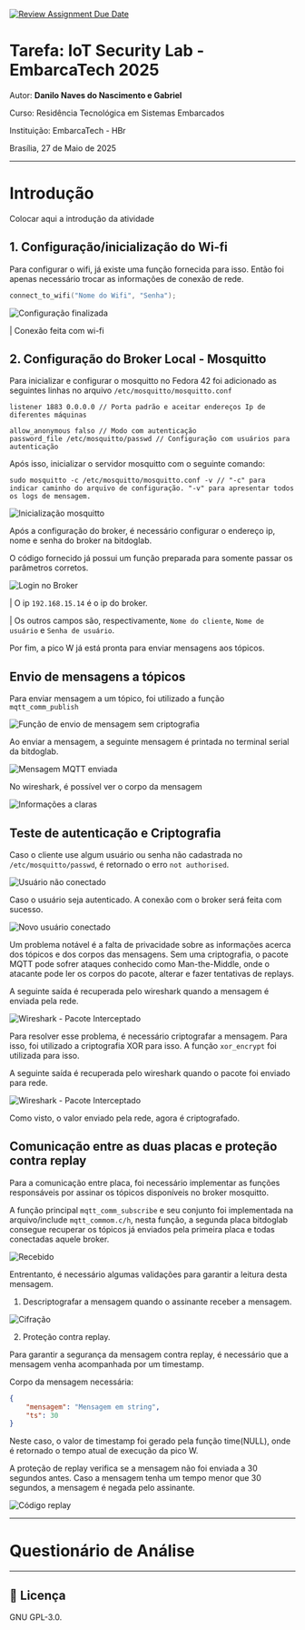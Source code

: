 [![Review Assignment Due Date](https://classroom.github.com/assets/deadline-readme-button-22041afd0340ce965d47ae6ef1cefeee28c7c493a6346c4f15d667ab976d596c.svg)](https://classroom.github.com/a/G8V_0Zaq)

# Tarefa: IoT Security Lab - EmbarcaTech 2025

Autor: **Danilo Naves do Nascimento e Gabriel**

Curso: Residência Tecnológica em Sistemas Embarcados

Instituição: EmbarcaTech - HBr

Brasília, 27 de Maio de 2025

---

# Introdução

Colocar aqui a introdução da atividade

## 1. Configuração/inicialização do Wi-fi

Para configurar o wifi, já existe uma função fornecida para isso. Então foi apenas necessário trocar as informações de conexão de rede.

```c
connect_to_wifi("Nome do Wifi", "Senha");
```

![Configuração finalizada](./img/conf-wifi.png)

| Conexão feita com wi-fi

## 2.  Configuração do Broker Local - Mosquitto

Para inicializar e configurar o mosquitto no Fedora 42 foi adicionado as seguintes linhas no arquivo ```/etc/mosquitto/mosquitto.conf```

```shell
listener 1883 0.0.0.0 // Porta padrão e aceitar endereços Ip de diferentes máquinas
```

```shell
allow_anonymous falso // Modo com autenticação
password_file /etc/mosquitto/passwd // Configuração com usuários para autenticação
```

Após isso, inicializar o servidor mosquitto com o seguinte comando:

```
sudo mosquitto -c /etc/mosquitto/mosquitto.conf -v // "-c" para indicar caminho do arquivo de configuração. "-v" para apresentar todos os logs de mensagem.
```

![Inicialização mosquitto](img/conf-mosquitto.png)

Após a configuração do broker, é necessário configurar o endereço ip, nome e senha do broker na bitdoglab.

O código fornecido já possui um função preparada para somente passar os parâmetros corretos.

![Login no Broker](/img/broker-bitdoglab.png)

| O ip `192.168.15.14` é o ip do broker.

| Os outros campos são, respectivamente, `Nome do cliente`, `Nome de usuário` e `Senha de usuário`.

Por fim, a pico W já está pronta para enviar mensagens aos tópicos.

## Envio de mensagens a tópicos

Para enviar mensagem a um tópico, foi utilizado a função `mqtt_comm_publish`

![Função de envio de mensagem sem criptografia](/img/msg-nocrypt.png)

Ao enviar a mensagem, a seguinte mensagem é printada no terminal serial da bitdoglab.

![Mensagem MQTT enviada](/img/serial-msg-send.png)

No wireshark, é possível ver o corpo da mensagem

![Informações a claras](/img/wireshark-nocrypt.png)

## Teste de autenticação e Criptografia

Caso o cliente use algum usuário ou senha não cadastrada no `/etc/mosquitto/passwd`, é retornado o erro `not authorised`.

![Usuário não conectado](/img/not-authorised.png)

Caso o usuário seja autenticado. A conexão com o broker será feita com sucesso.

![Novo usuário conectado](/img/client-connect.png)

Um problema notável é a falta de privacidade sobre as informações acerca dos tópicos e dos corpos das mensagens. Sem uma criptografia, o pacote MQTT pode sofrer ataques conhecido como Man-the-Middle, onde o atacante pode ler os corpos do pacote, alterar e fazer tentativas de replays.

A seguinte saída é recuperada pelo wireshark quando a mensagem é enviada pela rede.

![Wireshark - Pacote Interceptado](img/wire-msg-nocrypt.png)

Para resolver esse problema, é necessário criptografar a mensagem. Para isso, foi utilizado a criptografia XOR para isso. A função `xor_encrypt` foi utilizada para isso.

A seguinte saída é recuperada pelo wireshark quando o pacote foi enviado para rede.

![Wireshark - Pacote Interceptado](img/wire-msg-crypt.png)

Como visto, o valor enviado pela rede, agora é criptografado.

## Comunicação entre as duas placas e proteção contra replay

Para a comunicação entre placa, foi necessário implementar as funções responsáveis por assinar os tópicos disponíveis no broker mosquitto.

A função principal `mqtt_comm_subscribe` e seu conjunto foi implementada na arquivo/include `mqtt_commom.c/h`, nesta função, a segunda placa bitdoglab consegue recuperar os tópicos já enviados pela primeira placa e todas conectadas aquele broker.

![Recebido](/img/recv-mqtt.png)

Entrentanto, é necessário algumas validações para garantir a leitura desta mensagem.

1. Descriptografar a mensagem quando o assinante receber a mensagem.

![Cifração](/img/decrypt.png)

2. Proteção contra replay.

Para garantir a segurança da mensagem contra replay, é necessário que a mensagem venha acompanhada por um timestamp.

Corpo da mensagem necessária:

```json
{
    "mensagem": "Mensagem em string",
    "ts": 30
}
```

Neste caso, o valor de timestamp foi gerado pela função time(NULL), onde é retornado o tempo atual de execução da pico W.

A proteção de replay verifica se a mensagem não foi enviada a 30 segundos antes. Caso a mensagem tenha um tempo menor que 30 segundos, a mensagem é negada pelo assinante.

![Código replay](/img/replay.png)

---

# Questionário de Análise



---

## 📜 Licença
GNU GPL-3.0.
